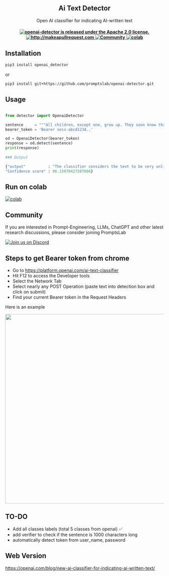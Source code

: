 <h2 align="center">Ai Text Detector</h2>
<p align="center">
  <p align="center">Open AI classifier for indicating AI-written text
</p>


 <h4 align="center">
  <a href="https://github.com/promptslab/openai-detector/blob/main/LICENSE">
    <img src="https://img.shields.io/badge/License-Apache_2.0-blue.svg" alt="openai-detector is released under the Apache 2.0 license." />
  </a>
  <a href="http://makeapullrequest.com">
    <img src="https://img.shields.io/badge/PRs-welcome-brightgreen.svg?style=flat-square" alt="http://makeapullrequest.com" />
  </a>
  <a href="https://discord.gg/m88xfYMbK6">
    <img src="https://img.shields.io/badge/Discord-Community-orange" alt="Community" />
  </a>
  <a href="https://colab.research.google.com/drive/1f4YG9stX9aHmsmh6ZhzjekJU4X4BIynO?usp=sharing">
    <img src="https://colab.research.google.com/assets/colab-badge.svg" alt="colab" />
  </a>
</h4>

## Installation


```bash
pip3 install openai_detector
```

or

```bash
pip3 install git+https://github.com/promptslab/openai-detector.git
```


## Usage



```python

from detector import OpenaiDetector

sentence     = """All children, except one, grow up. They soon know that they will grow up, and the way Wendy knew was this. One day when she was two years old she was playing in a garden, and she plucked another flower and ran with it to her mother. I suppose she must have looked rather delightful, for Mrs. Darling put her hand to her heart and cried, “Oh, why can’t you remain like this for ever!” This was all that passed between them on the subject, but henceforth Wendy knew that she must grow up. You always know after you are two. Two is the beginning of the end. Of course they lived at 14, and until Wendy came her mother was the chief one. She was a lovely lady, with a romantic mind and such a sweet mocking mouth. Her romantic mind was like the tiny boxes, one within the other, that come from the puzzling East, however many you discover there is always one more; and her sweet mocking mouth had one kiss on it that Wendy could never get, though there it was, perfectly conspicuous in the right-hand corner. The way Mr. Darling won her was this: the many gentlemen who had been boys when she was a girl discovered simultaneously that they loved her, and they all ran to her house to propose to her except Mr. Darling, who took a cab and nipped in first, and so he got her. He got all of her, except the innermost box and the kiss. He never knew about the box, and in time he gave up trying for the kiss. Wendy thought Napoleon could have got it, but I can picture him trying, and then going off in a passion, slamming the door. Mr. Darling used to boast to Wendy that her mother not only loved him but respected him. He was one of those deep ones who know about stocks and shares. Of course no one really knows, but he quite seemed to know, and he often said stocks were up and shares were down in a way that would have made any woman respect him."""
bearer_token = 'Bearer sess-abcd1234..'

od = OpenaiDetector(bearer_token)
response = od.detect(sentence)
print(response)                          
                          
### Output

{"output"          : "The classifier considers the text to be very unlikely AI-generated.",
"Confidence score" : 96.15870427207666}

```

## Run on colab
  <a href="https://colab.research.google.com/drive/1f4YG9stX9aHmsmh6ZhzjekJU4X4BIynO?usp=sharing">
    <img src="https://colab.research.google.com/assets/colab-badge.svg" alt="colab" />
  </a>

## Community

If you are interested in Prompt-Engineering, LLMs, ChatGPT and other latest research discussions, please consider joining PromptsLab

<a href="https://discord.gg/m88xfYMbK6">
<img alt="Join us on Discord" src="https://img.shields.io/discord/1069129502472556587?color=5865F2&logo=discord&logoColor=white"></a>

## Steps to get Bearer token from chrome


- Go to https://platform.openai.com/ai-text-classifier
- Hit F12 to access the Developer tools
- Select the Network Tab
- Select nearly any POST Operation (paste text into detection box and click on submit)
- Find your current Bearer token in the Request Headers

Here is an example

<div align="center">
<img width="600px" src="https://raw.githubusercontent.com/promptslab/openai-detector/main/extra/bearer_token.gif">
</div>


## TO-DO

- Add all classes labels (total 5 classes from openai) ✅
- add verifier to check if the sentence is 1000 characters long
- automatically detect token from user_name, password


## Web Version

https://openai.com/blog/new-ai-classifier-for-indicating-ai-written-text/
